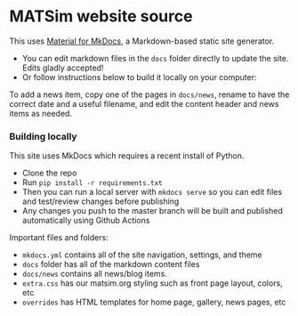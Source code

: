# MATSim website source

This uses [Material for MkDocs](https://squidfunk.github.io/mkdocs-material/), a Markdown-based static site generator.

- You can edit markdown files in the `docs` folder directly to update the site. Edits gladly accepted!
- Or follow instructions below to build it locally on your computer:

To add a news item, copy one of the pages in `docs/news`, rename to have the correct date and a useful filename, and edit the content header and news items as needed.

### Building locally

This site uses MkDocs which requires a recent install of Python.

- Clone the repo
- Run `pip install -r requirements.txt`
- Then you can run a local server with `mkdocs serve` so you can edit files and test/review changes before publishing
- Any changes you push to the master branch will be built and published automatically using Github Actions

Important files and folders:
- `mkdocs.yml` contains all of the site navigation, settings, and theme
- `docs` folder has all of the markdown content files
- `docs/news` contains all news/blog items. 
- `extra.css` has our matsim.org styling such as front page layout, colors, etc
- `overrides` has HTML templates for home page, gallery, news pages, etc

